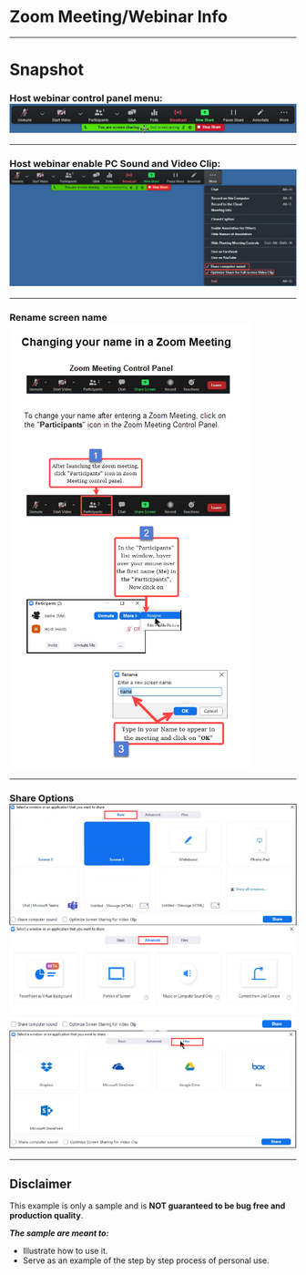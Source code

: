 # Zoom Meeting/Webinar Info

---
# Snapshot

### Host webinar control panel menu: ![Webinar Host Control Panel Menu](ZoomWebinarHostControlPanelMenu.png)
---
### Host webinar enable PC Sound and Video Clip: ![Webinar Enable PC Sound and Video Clip](ZoomWebinarShareMORE_Enable_Sound.VideoClip.png)
---

### Rename screen name ![RenameZoomName](RenameZoomName.png)
---
### Share Options ![ShareOptions](ShareOPTIONS.png)
---


## Disclaimer
This example is only a sample and is **NOT guaranteed to be bug free and production quality**.

***The sample are meant to:***
- Illustrate how to use it. 
- Serve as an example of the step by step process of personal use.

